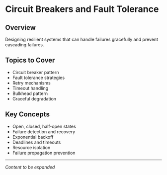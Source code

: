# Circuit Breakers and Fault Tolerance

## Overview
Designing resilient systems that can handle failures gracefully and prevent cascading failures.

## Topics to Cover
- Circuit breaker pattern
- Fault tolerance strategies
- Retry mechanisms
- Timeout handling
- Bulkhead pattern
- Graceful degradation

## Key Concepts
- Open, closed, half-open states
- Failure detection and recovery
- Exponential backoff
- Deadlines and timeouts
- Resource isolation
- Failure propagation prevention

---
*Content to be expanded* 